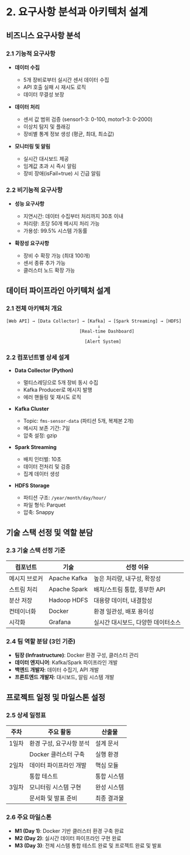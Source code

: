 # 2. 요구사항 분석과 아키텍처 설계

## 비즈니스 요구사항 분석
### 2.1 기능적 요구사항
* **데이터 수집**
  - 5개 장비로부터 실시간 센서 데이터 수집
  - API 호출 실패 시 재시도 로직
  - 데이터 무결성 보장

* **데이터 처리**
  - 센서 값 범위 검증 (sensor1-3: 0-100, motor1-3: 0-2000)
  - 이상치 탐지 및 플래깅
  - 장비별 통계 정보 생성 (평균, 최대, 최소값)

* **모니터링 및 알림**
  - 실시간 대시보드 제공
  - 임계값 초과 시 즉시 알림
  - 장비 장애(isFail=true) 시 긴급 알림

### 2.2 비기능적 요구사항
* **성능 요구사항**
  - 지연시간: 데이터 수집부터 처리까지 30초 이내
  - 처리량: 초당 50개 메시지 처리 가능
  - 가용성: 99.5% 시스템 가동률

* **확장성 요구사항**
  - 장비 수 확장 가능 (최대 100개)
  - 센서 종류 추가 가능
  - 클러스터 노드 확장 가능

## 데이터 파이프라인 아키텍처 설계
### 2.1 전체 아키텍처 개요
```
[Web API] → [Data Collector] → [Kafka] → [Spark Streaming] → [HDFS]
                                   ↓
                            [Real-time Dashboard]
                                   ↓
                              [Alert System]
```

### 2.2 컴포넌트별 상세 설계
* **Data Collector (Python)**
  - 멀티스레딩으로 5개 장비 동시 수집
  - Kafka Producer로 메시지 발행
  - 에러 핸들링 및 재시도 로직

* **Kafka Cluster**
  - Topic: `fms-sensor-data` (파티션 5개, 복제본 2개)
  - 메시지 보존 기간: 7일
  - 압축 설정: gzip

* **Spark Streaming**
  - 배치 인터벌: 10초
  - 데이터 전처리 및 검증
  - 집계 데이터 생성

* **HDFS Storage**
  - 파티션 구조: `/year/month/day/hour/`
  - 파일 형식: Parquet
  - 압축: Snappy

## 기술 스택 선정 및 역할 분담
### 2.3 기술 스택 선정 기준
| 컴포넌트      | 기술         | 선정 이유                          |
| ------------- | ------------ | ---------------------------------- |
| 메시지 브로커 | Apache Kafka | 높은 처리량, 내구성, 확장성        |
| 스트림 처리   | Apache Spark | 배치/스트림 통합, 풍부한 API       |
| 분산 저장     | Hadoop HDFS  | 대용량 데이터, 내결함성            |
| 컨테이너화    | Docker       | 환경 일관성, 배포 용이성           |
| 시각화        | Grafana      | 실시간 대시보드, 다양한 데이터소스 |


### 2.4 팀 역할 분담 (3인 기준)
* **팀장 (Infrastructure)**: Docker 환경 구성, 클러스터 관리
* **데이터 엔지니어**: Kafka/Spark 파이프라인 개발
* **백엔드 개발자**: 데이터 수집기, API 개발
* **프론트엔드 개발자**: 대시보드, 알림 시스템 개발

## 프로젝트 일정 및 마일스톤 설정
### 2.5 상세 일정표
| 주차  | 주요 활동                | 산출물      |
| ----- | ------------------------ | ----------- |
| 1일차 | 환경 구성, 요구사항 분석 | 설계 문서   |
|       | Docker 클러스터 구축     | 실행 환경   |
| 2일차 | 데이터 파이프라인 개발   | 핵심 모듈   |
|       | 통합 테스트              | 통합 시스템 |
| 3일차 | 모니터링 시스템 구현     | 완성 시스템 |
|       | 문서화 및 발표 준비      | 최종 결과물 |

### 2.6 주요 마일스톤
* **M1 (Day 1)**: Docker 기반 클러스터 환경 구축 완료
* **M2 (Day 2)**: 실시간 데이터 파이프라인 구현 완료
* **M3 (Day 3)**: 전체 시스템 통합 테스트 완료 및 프로젝트 완료 및 발표


